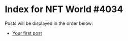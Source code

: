 # Index for NFT World #4034
Posts will be displayed in the order below:

- [Your first post](./001-first.md)

